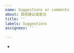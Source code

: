 ```yaml
---
name: Suggestions or comments
about: 其他建议或意见
title: ''
labels: Suggestions
assignees: ''

---
```


- 

<!-- 
👆 👆 👆 请在上面描述您的建议或意见，并且不要删除这段内容。
👆 👆 👆 Please describe your suggestions or comments above and do not delete this content.
------------------------------------------
使用问题，请参考帮助：

https://github.com/ronggang/PT-Plugin-Plus/wiki
 -->